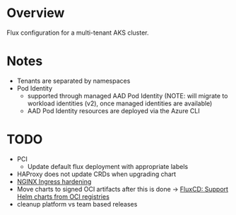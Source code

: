 # Overview

Flux configuration for a multi-tenant AKS cluster.

# Notes

- Tenants are separated by namespaces
- Pod Identity
  - supported through managed AAD Pod Identity (NOTE: will migrate to workload identities (v2), once managed identities are available)
  - AAD Pod Identity resources are deployed via the Azure CLI

# TODO

- PCI
  - Update default flux deployment with appropriate labels
- HAProxy does not update CRDs when upgrading chart
- [NGINX Ingress hardening](https://kubernetes.github.io/ingress-nginx/deploy/hardening-guide/)
- Move charts to signed OCI artifacts after this is done -> [FluxCD: Support Helm charts from OCI registries](https://github.com/fluxcd/source-controller/issues/124)
- cleanup platform vs team based releases
